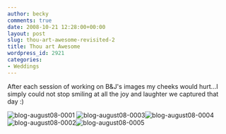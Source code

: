 ```yaml
---
author: becky
comments: true
date: 2008-10-21 12:28:00+00:00
layout: post
slug: thou-art-awesome-revisited-2
title: Thou art Awesome
wordpress_id: 2921
categories:
- Weddings
---
```


After each session of working on B&J's images my cheeks would hurt...I simply could not stop smiling at all the joy and laughter we captured that day :)




![blog-august08-0001](http://bagdanoffphoto.com/wordpress/wp-content/uploads/2008/10/blog-august08-0001.jpg) ![blog-august08-0003](http://bagdanoffphoto.com/wordpress/wp-content/uploads/2008/10/blog-august08-0003.jpg)![blog-august08-0004](http://bagdanoffphoto.com/wordpress/wp-content/uploads/2008/10/blog-august08-0004.jpg)![blog-august08-0002](http://bagdanoffphoto.com/wordpress/wp-content/uploads/2008/10/blog-august08-0002.jpg)![blog-august08-0005](http://bagdanoffphoto.com/wordpress/wp-content/uploads/2008/10/blog-august08-0005.jpg)
